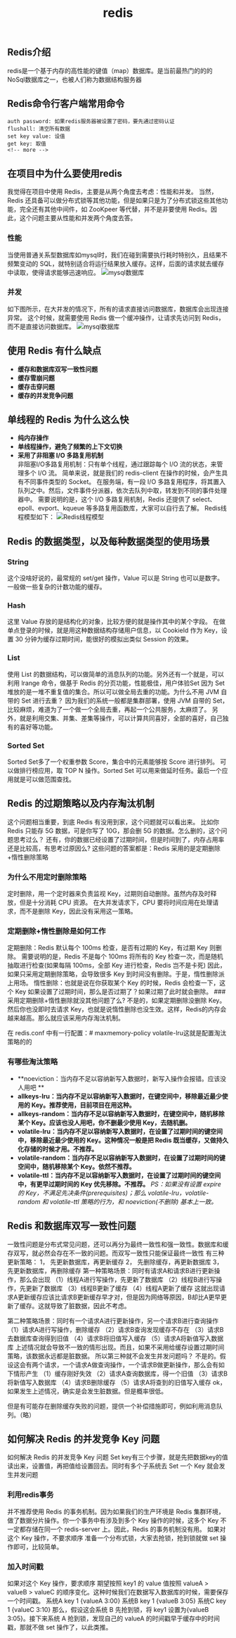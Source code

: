﻿---
layout: post
title: redis
tags:
- redis
- 数据库
categories: 数据库
description: redis是一个基于内存的高性能的键值（map）数据库。是当前最热门的的的NoSql数据库之一，也被人们称为数据结构服务器
---
## Redis介绍
redis是一个基于内存的高性能的键值（map）数据库。是当前最热门的的的NoSql数据库之一，也被人们称为数据结构服务器
## Redis命令行客户端常用命令
```
auth password: 如果redis服务器被设置了密码，要先通过密码认证
flushall: 清空所有数据
set key value: 设值
get key: 取值
<!-- more -->
```
## 在项目中为什么要使用redis
我觉得在项目中使用 Redis，主要是从两个角度去考虑：性能和并发。
当然，Redis 还具备可以做分布式锁等其他功能，但是如果只是为了分布式锁这些其他功能，完全还有其他中间件，如 ZooKpeer 等代替，并不是非要使用 Redis。因此，这个问题主要从性能和并发两个角度去答。
### 性能
当使用普通关系型数据库如mysql时，我们在碰到需要执行耗时特别久，且结果不频繁变动的 SQL，就特别适合将运行结果放入缓存。这样，后面的请求就去缓存中读取，使得请求能够迅速响应。
![mysql数据库](\assets\img\redis_1.png)
### 并发
如下图所示，在大并发的情况下，所有的请求直接访问数据库，数据库会出现连接异常。
这个时候，就需要使用 Redis 做一个缓冲操作，让请求先访问到 Redis，而不是直接访问数据库。
![mysql数据库](\assets\img\redis_2.jpg)
## 使用 Redis 有什么缺点
- **缓存和数据库双写一致性问题**
- **缓存雪崩问题**
- **缓存击穿问题**
- **缓存的并发竞争问题**
## 单线程的 Redis 为什么这么快
- **纯内存操作**
- **单线程操作，避免了频繁的上下文切换**
- **采用了非阻塞 I/O 多路复用机制**  
非阻塞I/O多路复用机制：只有单个线程，通过跟踪每个 I/O 流的状态，来管理多个 I/O 流。
简单来说，就是我们的 redis-client 在操作的时候，会产生具有不同事件类型的 Socket。
在服务端，有一段 I/O 多路复用程序，将其置入队列之中。然后，文件事件分派器，依次去队列中取，转发到不同的事件处理器中。
需要说明的是，这个 I/O 多路复用机制，Redis 还提供了 select、epoll、evport、kqueue 等多路复用函数库，大家可以自行去了解。
Redis线程模型如下：
![Redis线程模型](\assets\img\redis_3.jpg)
## Redis 的数据类型，以及每种数据类型的使用场景
### String
这个没啥好说的，最常规的 set/get 操作，Value 可以是 String 也可以是数字。一般做一些复杂的计数功能的缓存。
### Hash
这里 Value 存放的是结构化的对象，比较方便的就是操作其中的某个字段。
在做单点登录的时候，就是用这种数据结构存储用户信息，以 CookieId 作为 Key，设置 30 分钟为缓存过期时间，能很好的模拟出类似 Session 的效果。
### List
使用 List 的数据结构，可以做简单的消息队列的功能。另外还有一个就是，可以利用 lrange 命令，做基于 Redis 的分页功能，性能极佳，用户体验Set
因为 Set 堆放的是一堆不重复值的集合。所以可以做全局去重的功能。为什么不用 JVM 自带的 Set 进行去重？
因为我们的系统一般都是集群部署，使用 JVM 自带的 Set，比较麻烦，难道为了一个做一个全局去重，再起一个公共服务，太麻烦了。
另外，就是利用交集、并集、差集等操作，可以计算共同喜好，全部的喜好，自己独有的喜好等功能。
### Sorted Set
Sorted Set多了一个权重参数 Score，集合中的元素能够按 Score 进行排列。
可以做排行榜应用，取 TOP N 操作。Sorted Set 可以用来做延时任务。最后一个应用就是可以做范围查找。
## Redis 的过期策略以及内存淘汰机制
这个问题相当重要，到底 Redis 有没用到家，这个问题就可以看出来。
比如你 Redis 只能存 5G 数据，可是你写了 10G，那会删 5G 的数据。怎么删的，这个问题思考过么？
还有，你的数据已经设置了过期时间，但是时间到了，内存占用率还是比较高，有思考过原因么?
这些问题的答案都是：Redis 采用的是定期删除+惰性删除策略
### 为什么不用定时删除策略
定时删除，用一个定时器来负责监视 Key，过期则自动删除。虽然内存及时释放，但是十分消耗 CPU 资源。
在大并发请求下，CPU 要将时间应用在处理请求，而不是删除 Key，因此没有采用这一策略。
### 定期删除+惰性删除是如何工作
定期删除：Redis 默认每个 100ms 检查，是否有过期的 Key，有过期 Key 则删除。
需要说明的是，Redis 不是每个 100ms 将所有的 Key 检查一次，而是随机抽取进行检查(如果每隔 100ms，全部 Key 进行检查，Redis 岂不是卡死)
因此，如果只采用定期删除策略，会导致很多 Key 到时间没有删除。于是，惰性删除派上用场。
惰性删除：也就是说在你获取某个 Key 的时候，Redis 会检查一下，这个 Key 如果设置了过期时间，那么是否过期了？如果过期了此时就会删除。
###采用定期删除+惰性删除就没其他问题了么?
不是的，如果定期删除没删除 Key。然后你也没即时去请求 Key，也就是说惰性删除也没生效。这样，Redis的内存会越来越高。那么就应该采用内存淘汰机制。

在 redis.conf 中有一行配置：# maxmemory-policy volatile-lru这就是配置淘汰策略的的
### 有哪些淘汰策略
- **noeviction：当内存不足以容纳新写入数据时，新写入操作会报错。应该没人用吧 **
- **allkeys-lru：当内存不足以容纳新写入数据时，在键空间中，移除最近最少使用的 Key。推荐使用，目前项目在用这种。**
- **allkeys-random：当内存不足以容纳新写入数据时，在键空间中，随机移除某个 Key。应该也没人用吧，你不删最少使用 Key，去随机删。**
- **volatile-lru：当内存不足以容纳新写入数据时，在设置了过期时间的键空间中，移除最近最少使用的 Key。这种情况一般是把 Redis 既当缓存，又做持久化存储的时候才用。不推荐。**
- **volatile-random：当内存不足以容纳新写入数据时，在设置了过期时间的键空间中，随机移除某个 Key。依然不推荐。**
- **volatile-ttl：当内存不足以容纳新写入数据时，在设置了过期时间的键空间中，有更早过期时间的 Key 优先移除。不推荐。**
*PS：如果没有设置 expire 的 Key，不满足先决条件(prerequisites)；那么 volatile-lru，volatile-random 和 volatile-ttl 策略的行为，和 noeviction(不删除) 基本上一致。*
## Redis 和数据库双写一致性问题
一致性问题是分布式常见问题，还可以再分为最终一致性和强一致性。数据库和缓存双写，就必然会存在不一致的问题。而双写一致性只能保证最终一致性
有三种更新策略：
1，	先更新数据库，再更新缓存
2，	先删除缓存，再更新数据库
3，	先更新数据库，再删除缓存
第一种策略场景：同时有请求A和请求B进行更新操作，那么会出现
（1）线程A进行写操作，先更新了数据库
（2）线程B进行写操作，先更新了数据库
（3）线程B更新了缓存
（4）线程A更新了缓存
这就出现请求A更新缓存应该比请求B更新缓存早才对，但是因为网络等原因，B却比A更早更新了缓存。这就导致了脏数据，因此不考虑。

第二种策略场景：同时有一个请求A进行更新操作，另一个请求B进行查询操作
（1）请求A进行写操作，删除缓存
（2）请求B查询发现缓存不存在
（3）请求B去数据库查询得到旧值
（4）请求B将旧值写入缓存
（5）请求A将新值写入数据库
上述情况就会导致不一致的情形出现。而且，如果不采用给缓存设置过期时间策略，该数据永远都是脏数据。
所以第三种就不会发生并发问题吗？
不是的。假设这会有两个请求，一个请求A做查询操作，一个请求B做更新操作，那么会有如下情形产生
（1）缓存刚好失效
（2）请求A查询数据库，得一个旧值
（3）请求B将新值写入数据库
（4）请求B删除缓存
（5）请求A将查到的旧值写入缓存
ok，如果发生上述情况，确实是会发生脏数据。但是概率很低。

但是有可能存在删除缓存失败的问题，提供一个补偿措施即可，例如利用消息队列。（略）
## 如何解决 Redis 的并发竞争 Key 问题
如何解决 Redis 的并发竞争 Key 问题
Set key有三个步骤，就是先把数据key的值读出来，设置值，再把值给设置回去。同时有多个子系统去 Set 一个 Key 就会发生并发问题
### 利用redis事务
并不推荐使用 Redis 的事务机制。因为如果我们的生产环境是 Redis 集群环境，做了数据分片操作。你一个事务中有涉及到多个 Key 操作的时候，这多个 Key 不一定都存储在同一个 redis-server 上。因此，Redis 的事务机制没有用。
如果对这个 Key 操作，不要求顺序
准备一个分布式锁，大家去抢锁，抢到锁就做 set 操作即可，比较简单。
### 加入时间戳
如果对这个 Key 操作，要求顺序
期望按照 key1 的 value 值按照 valueA > valueB > valueC 的顺序变化。这种时候我们在数据写入数据库的时候，需要保存一个时间戳。
系统A key 1 {valueA  3:00}
系统B key 1 {valueB  3:05}
系统C key 1 {valueC  3:10}
那么，假设这会系统 B 先抢到锁，将 key1 设置为{valueB 3:05}。接下来系统 A 抢到锁，发现自己的 valueA 的时间戳早于缓存中的时间戳，那就不做 set 操作了，以此类推。




